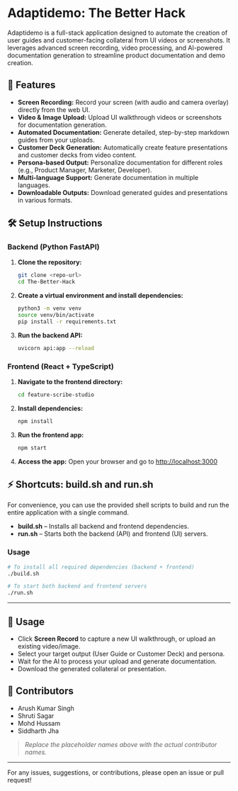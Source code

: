 # Adaptidemo: The Better Hack

Adaptidemo is a full-stack application designed to automate the creation of user guides and customer-facing collateral from UI videos or screenshots. It leverages advanced screen recording, video processing, and AI-powered documentation generation to streamline product documentation and demo creation.

## 🚀 Features

- **Screen Recording:** Record your screen (with audio and camera overlay) directly from the web UI. 
- **Video & Image Upload:** Upload UI walkthrough videos or screenshots for documentation generation.
- **Automated Documentation:** Generate detailed, step-by-step markdown guides from your uploads.
- **Customer Deck Generation:** Automatically create feature presentations and customer decks from video content.
- **Persona-based Output:** Personalize documentation for different roles (e.g., Product Manager, Marketer, Developer).
- **Multi-language Support:** Generate documentation in multiple languages.
- **Downloadable Outputs:** Download generated guides and presentations in various formats.

## 🛠️ Setup Instructions

### Backend (Python FastAPI)

1. **Clone the repository:**
   ```bash
   git clone <repo-url>
   cd The-Better-Hack
   ```
2. **Create a virtual environment and install dependencies:**
   ```bash
   python3 -m venv venv
   source venv/bin/activate
   pip install -r requirements.txt
   ```
3. **Run the backend API:**
   ```bash
   uvicorn api:app --reload
   ```

### Frontend (React + TypeScript)

1. **Navigate to the frontend directory:**
   ```bash
   cd feature-scribe-studio
   ```
2. **Install dependencies:**
   ```bash
   npm install
   ```
3. **Run the frontend app:**
   ```bash
   npm start
   ```

4. **Access the app:**
   Open your browser and go to [http://localhost:3000](http://localhost:3000)

## ⚡ Shortcuts: build.sh and run.sh

For convenience, you can use the provided shell scripts to build and run the entire application with a single command.

- **build.sh** – Installs all backend and frontend dependencies.
- **run.sh** – Starts both the backend (API) and frontend (UI) servers.

### Usage

```bash
# To install all required dependencies (backend + frontend)
./build.sh

# To start both backend and frontend servers
./run.sh
```

---

## 📝 Usage
- Click **Screen Record** to capture a new UI walkthrough, or upload an existing video/image.
- Select your target output (User Guide or Customer Deck) and persona.
- Wait for the AI to process your upload and generate documentation.
- Download the generated collateral or presentation.

## 👥 Contributors
- Arush Kumar Singh
- Shruti Sagar
- Mohd Hussam
- Siddharth Jha

> _Replace the placeholder names above with the actual contributor names._

---

For any issues, suggestions, or contributions, please open an issue or pull request!
